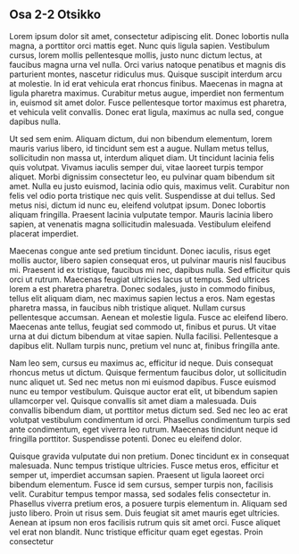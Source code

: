 ## Osa 2-2 Otsikko

 Lorem ipsum dolor sit amet, consectetur adipiscing elit. Donec lobortis nulla magna, a porttitor orci mattis eget. Nunc quis ligula sapien. Vestibulum cursus, lorem mollis pellentesque mollis, justo nunc dictum lectus, at faucibus magna urna vel nulla. Orci varius natoque penatibus et magnis dis parturient montes, nascetur ridiculus mus. Quisque suscipit interdum arcu at molestie. In id erat vehicula erat rhoncus finibus. Maecenas in magna at ligula pharetra maximus. Curabitur metus augue, imperdiet non fermentum in, euismod sit amet dolor. Fusce pellentesque tortor maximus est pharetra, et vehicula velit convallis. Donec erat ligula, maximus ac nulla sed, congue dapibus nulla.

Ut sed sem enim. Aliquam dictum, dui non bibendum elementum, lorem mauris varius libero, id tincidunt sem est a augue. Nullam metus tellus, sollicitudin non massa ut, interdum aliquet diam. Ut tincidunt lacinia felis quis volutpat. Vivamus iaculis semper dui, vitae laoreet turpis tempor aliquet. Morbi dignissim consectetur leo, eu pulvinar quam bibendum sit amet. Nulla eu justo euismod, lacinia odio quis, maximus velit. Curabitur non felis vel odio porta tristique nec quis velit. Suspendisse at dui tellus. Sed metus nisi, dictum id nunc eu, eleifend volutpat ipsum. Donec lobortis aliquam fringilla. Praesent lacinia vulputate tempor. Mauris lacinia libero sapien, at venenatis magna sollicitudin malesuada. Vestibulum eleifend placerat imperdiet.

Maecenas congue ante sed pretium tincidunt. Donec iaculis, risus eget mollis auctor, libero sapien consequat eros, ut pulvinar mauris nisl faucibus mi. Praesent id ex tristique, faucibus mi nec, dapibus nulla. Sed efficitur quis orci ut rutrum. Maecenas feugiat ultricies lacus ut tempus. Sed ultrices lorem a est pharetra pharetra. Donec sodales, justo in commodo finibus, tellus elit aliquam diam, nec maximus sapien lectus a eros. Nam egestas pharetra massa, in faucibus nibh tristique aliquet. Nullam cursus pellentesque accumsan. Aenean et molestie ligula. Fusce ac eleifend libero. Maecenas ante tellus, feugiat sed commodo ut, finibus et purus. Ut vitae urna at dui dictum bibendum at vitae sapien. Nulla facilisi. Pellentesque a dapibus elit. Nullam turpis nunc, pretium vel nunc at, finibus fringilla ante.

Nam leo sem, cursus eu maximus ac, efficitur id neque. Duis consequat rhoncus metus ut dictum. Quisque fermentum faucibus dolor, ut sollicitudin nunc aliquet ut. Sed nec metus non mi euismod dapibus. Fusce euismod nunc eu tempor vestibulum. Quisque auctor erat elit, ut bibendum sapien ullamcorper vel. Quisque convallis sit amet diam a malesuada. Duis convallis bibendum diam, ut porttitor metus dictum sed. Sed nec leo ac erat volutpat vestibulum condimentum id orci. Phasellus condimentum turpis sed ante condimentum, eget viverra leo rutrum. Maecenas tincidunt neque id fringilla porttitor. Suspendisse potenti. Donec eu eleifend dolor.

Quisque gravida vulputate dui non pretium. Donec tincidunt ex in consequat malesuada. Nunc tempus tristique ultricies. Fusce metus eros, efficitur et semper ut, imperdiet accumsan sapien. Praesent ut ligula laoreet orci bibendum elementum. Fusce id sem cursus, semper turpis non, facilisis velit. Curabitur tempus tempor massa, sed sodales felis consectetur in. Phasellus viverra pretium eros, a posuere turpis elementum in. Aliquam sed justo libero. Proin ut risus sem. Duis feugiat sit amet mauris eget ultricies. Aenean at ipsum non eros facilisis rutrum quis sit amet orci. Fusce aliquet vel erat non blandit. Nunc tristique efficitur quam eget egestas. Proin consectetur 